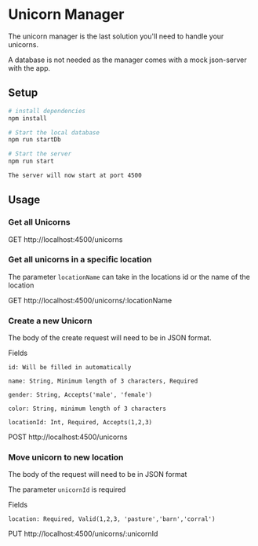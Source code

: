 # Unicorn Manager

The unicorn manager is the last solution you'll need to handle your unicorns.

A database is not needed as the manager comes with a mock json-server with the app.

## Setup

``` bash
# install dependencies
npm install

# Start the local database
npm run startDb

# Start the server
npm run start

The server will now start at port 4500
```

## Usage

### Get all Unicorns
GET http://localhost:4500/unicorns

### Get all unicorns in a specific location

The parameter `locationName` can take in the locations id or the name of the location

GET http://localhost:4500/unicorns/:locationName


### Create a new Unicorn

The body of the create request will need to be in JSON format.

Fields
```
id: Will be filled in automatically

name: String, Minimum length of 3 characters, Required

gender: String, Accepts('male', 'female')

color: String, minimum length of 3 characters

locationId: Int, Required, Accepts(1,2,3)
```

POST http://localhost:4500/unicorns

### Move unicorn to new location

The body of the request will need to be in JSON format

The parameter `unicornId` is required

Fields
```
location: Required, Valid(1,2,3, 'pasture','barn','corral')
```

PUT http://localhost:4500/unicorns/:unicornId